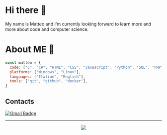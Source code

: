 # Hi there 👋
My name is Matteo and I'm currently looking forward to learn more and more about code and computer science.

# About ME 💬
```javascript
const matteo = {
  code: ["C", "C#", "HTML", "CSS", "Javascript", "Python", "SQL", "PHP"],
  platforms: ["Windows", "Linux"],
  languages: ["Italian", "English"],
  tools: ["git", "github", "docker"],
}
```

## Contacts
[![Gmail Badge](https://img.shields.io/badge/-Gmail-d14836?style=flat-square&logo=Gmail&logoColor=white&link=mail@jayrajroshan1@gmail.com)](mailto:mail@mfuso011@gmail.com)

<hr>
<p align="center" >  
  <a href="https://github.com/matteofuso"> 
    <img  src="https://github-readme-stats.vercel.app/api?username=matteofuso&&show_icons=true&theme=radical"/>
  </a>
</p>
